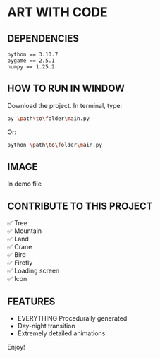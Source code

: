 # ART WITH CODE

## DEPENDENCIES
    python == 3.10.7
    pygame == 2.5.1
    numpy == 1.25.2

## HOW TO RUN IN WINDOW
Download the project. In terminal, type:
```bash
py \path\to\folder\main.py
```
Or:
```bash
python \path\to\folder\main.py
```

## IMAGE
In demo file

## CONTRIBUTE TO THIS PROJECT
✅ Tree <br>
✅ Mountain <br>
✅ Land <br>
✅ Crane <br>
✅ Bird <br>
✅ Firefly <br>
✅ Loading screen <br>
✅ Icon <br>

## FEATURES
* EVERYTHING Procedurally generated
* Day-night transition
* Extremely detailed animations

Enjoy!
